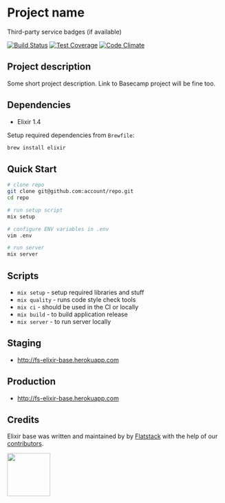 # Project name

Third-party service badges (if available)

[![Build Status](https://semaphoreapp.com/api/v1/projects/31b68af8b073708a56e4e005bbcba2af4802816d/76140/shields_badge.png)](https://semaphoreapp.com/fs/elixir-base)
[![Test Coverage](https://codeclimate.com/github/fs/elixir-base/badges/coverage.svg)](https://codeclimate.com/github/fs/elixir-base)
[![Code Climate](https://codeclimate.com/github/fs/elixir-base.png)](https://codeclimate.com/github/fs/elixir-base)

## Project description

Some short project description. Link to Basecamp project will be fine too.

## Dependencies

* Elixir 1.4

Setup required dependencies from `Brewfile`:
```bash
brew install elixir
```

## Quick Start

```bash
# clone repo
git clone git@github.com:account/repo.git
cd repo

# run setup script
mix setup

# configure ENV variables in .env
vim .env

# run server
mix server
```

## Scripts

* `mix setup` - setup required libraries and stuff
* `mix quality` - runs code style check tools
* `mix ci` - should be used in the CI or locally
* `mix build` - to build application release
* `mix server` - to run server locally

## Staging

* http://fs-elixir-base.herokuapp.com

## Production

* http://fs-elixir-base.herokuapp.com

## Credits

Elixir base was written and maintained by by [Flatstack](http://www.flatstack.com) with the help of our
[contributors](http://github.com/fs/elixir-base/contributors).

[<img src="http://www.flatstack.com/logo.svg" width="100"/>](http://www.flatstack.com)

